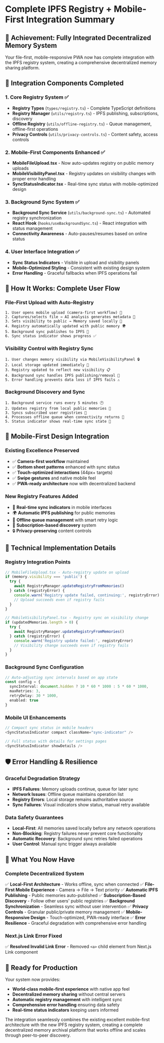 # Complete IPFS Registry + Mobile-First Integration Summary

## 🎯 **Achievement: Fully Integrated Decentralized Memory System**

Your file-first, mobile-responsive PWA now has complete integration with the IPFS registry system, creating a comprehensive decentralized memory sharing platform.

## 🔧 **Integration Components Completed**

### **1. Core Registry System** ✅
- **Registry Types** (`types/registry.ts`) - Complete TypeScript definitions
- **Registry Manager** (`utils/registry.ts`) - IPFS publishing, subscriptions, discovery
- **Offline Registry** (`utils/offline-registry.ts`) - Queue management, offline-first operations
- **Privacy Controls** (`utils/privacy-controls.ts`) - Content safety, access controls

### **2. Mobile-First Components Enhanced** ✅
- **MobileFileUpload.tsx** - Now auto-updates registry on public memory uploads
- **MobileVisibilityPanel.tsx** - Registry updates on visibility changes with proper error handling
- **SyncStatusIndicator.tsx** - Real-time sync status with mobile-optimized design

### **3. Background Sync System** ✅
- **Background Sync Service** (`utils/background-sync.ts`) - Automated registry synchronization
- **React Hook** (`hooks/useBackgroundSync.ts`) - React integration with status management
- **Connectivity Awareness** - Auto-pauses/resumes based on online status

### **4. User Interface Integration** ✅
- **Sync Status Indicators** - Visible in upload and visibility panels
- **Mobile-Optimized Styling** - Consistent with existing design system
- **Error Handling** - Graceful fallbacks when IPFS operations fail

## 🎨 **How It Works: Complete User Flow**

### **File-First Upload with Auto-Registry**
```
1. User opens mobile upload (camera-first workflow) 📸
2. Captures/selects file → AI analysis generates metadata 🤖
3. Sets visibility to public → Memory saved locally 💾
4. Registry automatically updated with public memory 🌍
5. Background sync publishes to IPFS 🚀
6. Sync status indicator shows progress ✅
```

### **Visibility Control with Registry Sync**
```
1. User changes memory visibility via MobileVisibilityPanel 🔒
2. Local storage updated immediately 💾
3. Registry updated to reflect new visibility 📋
4. Background sync handles IPFS publishing/removal 🔄
5. Error handling prevents data loss if IPFS fails ⚠️
```

### **Background Discovery and Sync**
```
1. Background service runs every 5 minutes 🕐
2. Updates registry from local public memories 📝
3. Syncs subscribed user registries 👥
4. Processes offline queue when connectivity returns 📶
5. Status indicator shows real-time sync state 🔄
```

## 📱 **Mobile-First Design Integration**

### **Existing Excellence Preserved**
- ✅ **Camera-first workflow** maintained
- ✅ **Bottom sheet patterns** enhanced with sync status
- ✅ **Touch-optimized interactions** (44px+ targets)
- ✅ **Swipe gestures** and native mobile feel
- ✅ **PWA-ready architecture** now with decentralized backend

### **New Registry Features Added**
- 🔄 **Real-time sync indicators** in mobile interfaces
- 🌍 **Automatic IPFS publishing** for public memories
- 📡 **Offline queue management** with smart retry logic
- 👥 **Subscription-based discovery** system
- 🔒 **Privacy-preserving** content controls

## 🔧 **Technical Implementation Details**

### **Registry Integration Points**
```typescript
// MobileFileUpload.tsx - Auto-registry update on upload
if (memory.visibility === 'public') {
  try {
    await RegistryManager.updateRegistryFromMemories()
  } catch (registryError) {
    console.warn('Registry update failed, continuing:', registryError)
    // Upload succeeds even if registry fails
  }
}

// MobileVisibilityPanel.tsx - Registry sync on visibility change
if (updatedMemories.length > 0) {
  try {
    await RegistryManager.updateRegistryFromMemories()
  } catch (registryError) {
    console.warn('Registry update failed:', registryError)
    // Visibility change succeeds even if registry fails
  }
}
```

### **Background Sync Configuration**
```typescript
// Auto-adjusting sync intervals based on app state
const config = {
  syncInterval: document.hidden ? 10 * 60 * 1000 : 5 * 60 * 1000,
  maxRetries: 3,
  retryDelay: 30 * 1000,
  enabled: true
}
```

### **Mobile UI Enhancements**
```typescript
// Compact sync status in mobile headers
<SyncStatusIndicator compact className="sync-indicator" />

// Full status with details for settings pages
<SyncStatusIndicator showDetails />
```

## 🛡️ **Error Handling & Resilience**

### **Graceful Degradation Strategy**
- **IPFS Failures**: Memory uploads continue, queue for later sync
- **Network Issues**: Offline queue maintains operation list
- **Registry Errors**: Local storage remains authoritative source
- **Sync Failures**: Visual indicators show status, manual retry available

### **Data Safety Guarantees**
- **Local-First**: All memories saved locally before any network operations
- **Non-Blocking**: Registry failures never prevent core functionality
- **Automatic Recovery**: Background sync retries failed operations
- **User Control**: Manual sync trigger always available

## 🎉 **What You Now Have**

### **Complete Decentralized System**
✅ **Local-First Architecture** - Works offline, sync when connected
✅ **File-First Mobile Experience** - Camera → File → Text priority
✅ **Automatic IPFS Publishing** - Public memories auto-published
✅ **Subscription-Based Discovery** - Follow other users' public registries
✅ **Background Synchronization** - Seamless sync without user intervention
✅ **Privacy Controls** - Granular public/private memory management
✅ **Mobile-Responsive Design** - Touch-optimized, PWA-ready interface
✅ **Error Resilience** - Graceful degradation with comprehensive error handling

### **Next.js Link Error Fixed**
✅ **Resolved Invalid Link Error** - Removed `<a>` child element from Next.js Link component

## 🚀 **Ready for Production**

Your system now provides:
- **World-class mobile-first experience** with native app feel
- **Decentralized memory sharing** without central servers
- **Automatic registry management** with intelligent sync
- **Comprehensive error handling** ensuring data safety
- **Real-time status indicators** keeping users informed

The integration seamlessly combines the existing excellent mobile-first architecture with the new IPFS registry system, creating a complete decentralized memory archival platform that works offline and scales through peer-to-peer discovery.